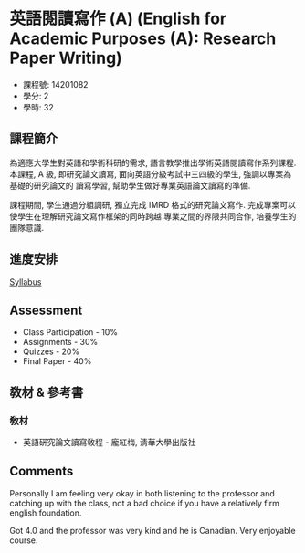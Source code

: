 # 英語閱讀寫作 (A) (English for Academic Purposes (A): Research Paper Writing)

- 課程號: 14201082
- 學分: 2
- 學時: 32

## 課程簡介

為適應大學生對英語和學術科研的需求, 語言教學推出學術英語閱讀寫作系列課程. 本課程, A 級, 即研究論文讀寫, 面向英語分級考試中三四級的學生, 強調以專案為基礎的研究論文的 讀寫學習, 幫助學生做好專業英語論文讀寫的準備.

課程期間, 學生通過分組調研, 獨立完成 IMRD 格式的研究論文寫作. 完成專案可以使學生在理解研究論文寫作框架的同時跨越 專業之間的界限共同合作, 培養學生的團隊意識.

## 進度安排

[Syllabus](./WritingSyllabusAutumn2023.docx)

## Assessment

- Class Participation - 10%
- Assignments - 30%
- Quizzes - 20%
- Final Paper - 40%

## 敎材 & 參考書

### 敎材

- 英語硏究論文讀寫敎程 - 龐紅梅, 淸華大學出版社

## Comments

Personally I am feeling very okay in both listening to the professor and catching up with the class, not a bad choice if you have a relatively firm english foundation.

Got 4.0 and the professor was very kind and he is Canadian. Very enjoyable course.
